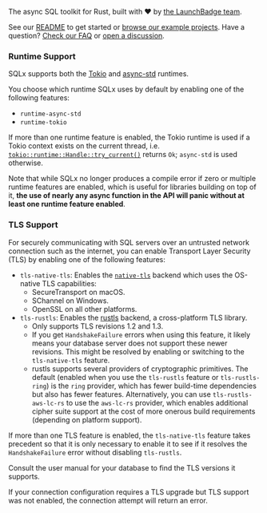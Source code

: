 The async SQL toolkit for Rust, built with ❤️ by [the LaunchBadge team].

See our [README] to get started or [browse our example projects].
Have a question? [Check our FAQ] or [open a discussion].

### Runtime Support

SQLx supports both the [Tokio] and [async-std] runtimes.

You choose which runtime SQLx uses by default by enabling one of the following features:

* `runtime-async-std`
* `runtime-tokio`

If more than one runtime feature is enabled, the Tokio runtime is used if a Tokio context exists on the current
thread, i.e. [`tokio::runtime::Handle::try_current()`] returns `Ok`; `async-std` is used otherwise.

Note that while SQLx no longer produces a compile error if zero or multiple runtime features are enabled,
which is useful for libraries building on top of it,
**the use of nearly any async function in the API will panic without at least one runtime feature enabled**.

### TLS Support

For securely communicating with SQL servers over an untrusted network connection such as the internet,
you can enable Transport Layer Security (TLS) by enabling one of the following features:

* `tls-native-tls`: Enables the [`native-tls`] backend which uses the OS-native TLS capabilities:
  * SecureTransport on macOS.
  * SChannel on Windows.
  * OpenSSL on all other platforms.
* `tls-rustls`: Enables the [rustls] backend, a cross-platform TLS library.
  * Only supports TLS revisions 1.2 and 1.3.
  * If you get `HandshakeFailure` errors when using this feature, it likely means your database server does not support
    these newer revisions. This might be resolved by enabling or switching to the `tls-native-tls` feature.
  * rustls supports several providers of cryptographic primitives. The default
    (enabled when you use the `tls-rustls` feature or `tls-rustls-ring`) is the
    `ring` provider, which has fewer build-time dependencies but also has fewer
    features. Alternatively, you can use `tls-rustls-aws-lc-rs` to use the
    `aws-lc-rs` provider, which enables additional cipher suite support at the cost
    of more onerous build requirements (depending on platform support).

If more than one TLS feature is enabled, the `tls-native-tls` feature takes precedent so that it is only necessary to enable
it to see if it resolves the `HandshakeFailure` error without disabling `tls-rustls`.

Consult the user manual for your database to find the TLS versions it supports.

If your connection configuration requires a TLS upgrade but TLS support was not enabled, the connection attempt
will return an error.

[the LaunchBadge team]: https://www.launchbadge.com
[README]: https://www.github.com/launchbadge/sqlx/tree/main/README.md
[browse our example projects]: https://www.github.com/launchbadge/sqlx/tree/main/examples
[Check our FAQ]: https://www.github.com/launchbadge/sqlx/tree/main/FAQ.md
[open a discussion]: https://github.com/launchbadge/sqlx/discussions/new?category=q-a
[Tokio]: https://www.tokio.rs
[async-std]: https://www.async.rs
[`tokio::runtime::Handle::try_current()`]: https://docs.rs/tokio/latest/tokio/runtime/struct.Handle.html#method.try_current
[`native-tls`]: https://docs.rs/native-tls/latest/native_tls/
[rustls]: https://docs.rs/rustls/latest/rustls/
